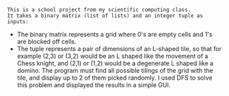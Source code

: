     This is a school project from my scientific computing class.
    It takes a binary matrix (list of lists) and an integer tuple as inputs:
- The binary matrix represents a grid where 0's are empty cells and 1's are blocked off cells. 
- The tuple represents a pair of dimensions of an L-shaped tile, so that for example (2,3) or (3,2) would be an L shaped like the movement of a Chess knight, and (2,1) or (1,2) would be a degenerate L shaped like a domino. 
    The program must find all possible tilings of the grid with the tile, and display up to 2 of them picked randomly. 
    I used DFS to solve this problem and displayed the results in a simple GUI.
